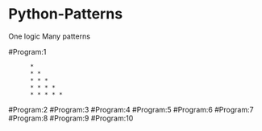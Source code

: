 # Python-Patterns
One logic Many patterns

#Program:1
```
      *
      * *
      * * *
      * * * *
      * * * * *
```
#Program:2
#Program:3
#Program:4
#Program:5
#Program:6
#Program:7
#Program:8
#Program:9
#Program:10
